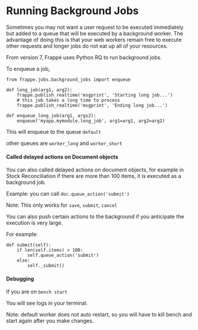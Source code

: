 <!-- add-breadcrumbs -->
# Running Background Jobs

Sometimes you may not want a user request to be executed immediately but added to a queue that will be executed by a background worker. The advantage of doing this is that your web workers remain free to execute other requests and longer jobs do not eat up all of your resources.

From version 7, Frappé uses Python RQ to run background jobs.

To enqueue a job,

	from frappe.jobs.background_jobs import enqueue

	def long_job(arg1, arg2):
		frappe.publish_realtime('msgprint', 'Starting long job...')
		# this job takes a long time to process
		frappe.publish_realtime('msgprint', 'Ending long job...')

	def enqueue_long_job(arg1, args2):
		enqueue('myapp.mymodule.long_job', arg1=arg1, arg2=arg2)

This will enqueue to the queue `default`

other queues are `worker_long` and `worker_short`

#### Called delayed actions on Document objects

You can also called delayed actions on document objects, for example in Stock Reconciliation if there are more than 100 items, it is executed as a background job.

Example: you can call `doc.queue_action('submit')`

Note: This only works for `save`, `submit`, `cancel`

You can also push certain actions to the background if you anticipate the execution is very large.

For example:

	def submit(self):
		if len(self.items) > 100:
			self.queue_action('submit')
		else:
			self._submit()

#### Debugging

If you are on `bench start`

You will see logs in your terminal.

Note: default worker does not auto restart, so you will have to kill bench and start again after you make changes.